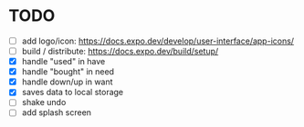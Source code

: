 # TODO

- [ ] add logo/icon: https://docs.expo.dev/develop/user-interface/app-icons/
- [ ] build / distribute: https://docs.expo.dev/build/setup/
- [x] handle "used" in have
- [x] handle "bought" in need
- [x] handle down/up in want
- [x] saves data to local storage
- [ ] shake undo
- [ ] add splash screen

